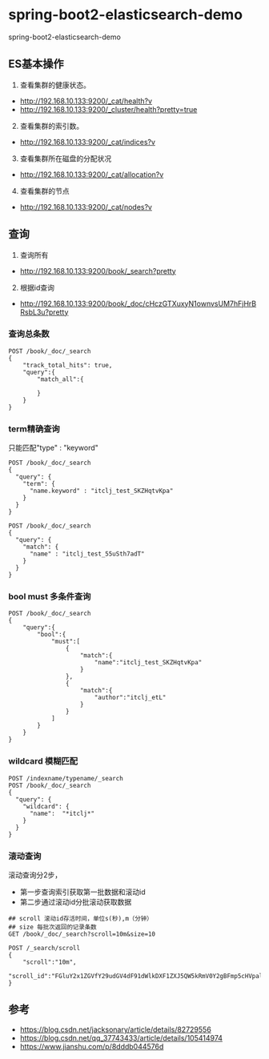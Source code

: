 # spring-boot2-elasticsearch-demo
spring-boot2-elasticsearch-demo


## ES基本操作
1. 查看集群的健康状态。
- http://192.168.10.133:9200/_cat/health?v
- http://192.168.10.133:9200/_cluster/health?pretty=true

2. 查看集群的索引数。
- http://192.168.10.133:9200/_cat/indices?v

3. 查看集群所在磁盘的分配状况
- http://192.168.10.133:9200/_cat/allocation?v

4. 查看集群的节点
- http://192.168.10.133:9200/_cat/nodes?v

## 查询
1. 查询所有
- http://192.168.10.133:9200/book/_search?pretty

2. 根据id查询
- http://192.168.10.133:9200/book/_doc/cHczGTXuxyN1ownvsUM7hFjHrBRsbL3u?pretty

### 查询总条数
```shell script
POST /book/_doc/_search
{
    "track_total_hits": true,
    "query":{
        "match_all":{

        }
    }
}
```

### term精确查询
只能匹配"type" : "keyword"
```shell script
POST /book/_doc/_search
{
  "query": {
    "term": {
      "name.keyword" : "itclj_test_SKZHqtvKpa"
    }
  }
}
```

```shell script
POST /book/_doc/_search
{
  "query": {
    "match": {
      "name" : "itclj_test_55uSth7adT"
    }
  }
}
```

### bool must 多条件查询
```shell script
POST /book/_doc/_search
{
    "query":{
        "bool":{
            "must":[
                {
                    "match":{
                        "name":"itclj_test_SKZHqtvKpa"
                    }
                },
                {
                    "match":{
                        "author":"itclj_etL"
                    }
                }
            ]
        }
    }
}
```

### wildcard 模糊匹配
```shell script
POST /indexname/typename/_search
POST /book/_doc/_search
{
  "query": {
    "wildcard": {
      "name":  "*itclj*"
    }
  }
}
```

### 滚动查询
滚动查询分2步，
- 第一步查询索引获取第一批数据和滚动id
- 第二步通过滚动id分批滚动获取数据
```shell script
## scroll 滚动id存活时间，单位s(秒),m（分钟）
## size 每批次返回的记录条数
GET /book/_doc/_search?scroll=10m&size=10

POST /_search/scroll
{
    "scroll":"10m",
    "scroll_id":"FGluY2x1ZGVfY29udGV4dF91dWlkDXF1ZXJ5QW5kRmV0Y2gBFmp5cHVpalpfVDYtM0xJb3FVMm5RSWcAAAAAAAAABBYzTGgxLS1BWFNaR1E1VlRTdVUyckhB"
}
```


## 参考
- https://blog.csdn.net/jacksonary/article/details/82729556
- https://blog.csdn.net/qq_37743433/article/details/105414974
- https://www.jianshu.com/p/8dddb044576d

